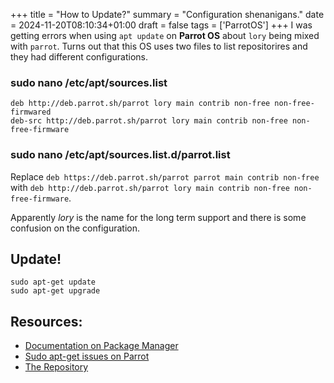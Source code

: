 +++
title = "How to Update?"
summary = "Configuration shenanigans."
date = 2024-11-20T08:10:34+01:00
draft = false
tags = ['ParrotOS']
+++
I was getting errors when using `apt update` on **Parrot OS** about `lory`  being mixed with `parrot`.
Turns out that this OS uses two files to list repositorires and they had different configurations.

### sudo nano  /etc/apt/sources.list

```
deb http://deb.parrot.sh/parrot lory main contrib non-free non-free-firmwared
deb-src http://deb.parrot.sh/parrot lory main contrib non-free non-free-firmware
```

### sudo nano  /etc/apt/sources.list.d/parrot.list

Replace `deb https://deb.parrot.sh/parrot parrot main contrib non-free` with `deb http://deb.parrot.sh/parrot lory main contrib non-free non-free-firmware`.

Apparently *lory* is the name for the long term support and there is some confusion on the configuration.

## Update!

```
sudo apt-get update
sudo apt-get upgrade
```

## Resources:
- [Documentation on Package Manager](https://www.parrotsec.org/docs/configuration/parrot-software-management/#package-manager)
- [Sudo apt-get issues on Parrot](https://usercomp.com/news/1404006/parrot-os-5-2-sudo-apt-get-update-issue)
- [The Repository](https://deb.parrot.sh/parrot/dists/lory/)
